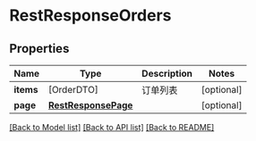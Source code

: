 # RestResponseOrders

## Properties
Name | Type | Description | Notes
------------ | ------------- | ------------- | -------------
**items** | [OrderDTO] | 订单列表 | [optional] 
**page** | [**RestResponsePage**](RestResponsePage.md) |  | [optional] 

[[Back to Model list]](../README.md#documentation-for-models) [[Back to API list]](../README.md#documentation-for-api-endpoints) [[Back to README]](../README.md)


